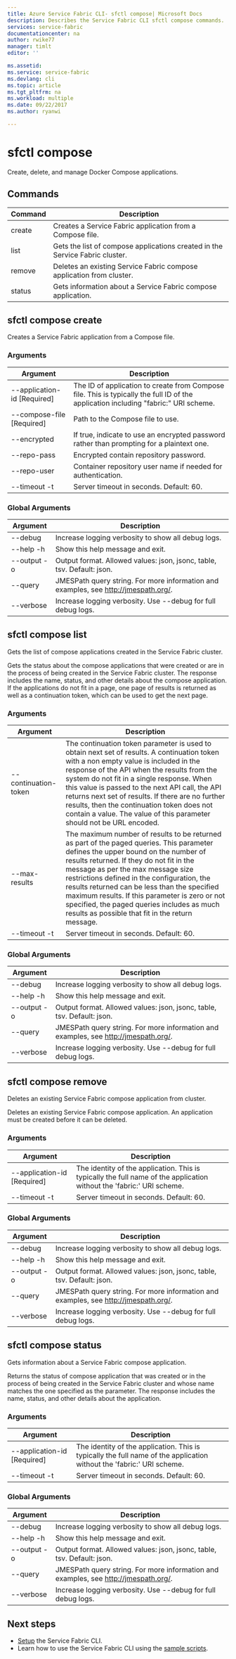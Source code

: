 ```yaml
---
title: Azure Service Fabric CLI- sfctl compose| Microsoft Docs
description: Describes the Service Fabric CLI sfctl compose commands.
services: service-fabric
documentationcenter: na
author: rwike77
manager: timlt
editor: ''

ms.assetid: 
ms.service: service-fabric
ms.devlang: cli
ms.topic: article
ms.tgt_pltfrm: na
ms.workload: multiple
ms.date: 09/22/2017
ms.author: ryanwi

---
```

# sfctl compose
Create, delete, and manage Docker Compose applications.

## Commands

|Command|Description|
| --- | --- |
|    create| Creates a Service Fabric application from a Compose file.|
|    list  | Gets the list of compose applications created in the Service Fabric cluster.|
|   remove| Deletes an existing Service Fabric compose application from cluster.|
|   status| Gets information about a Service Fabric compose application.|


## sfctl compose create
Creates a Service Fabric application from a Compose file.

### Arguments

|Argument|Description|
| --- | --- |
| --application-id [Required]| The ID of application to create from Compose file. This is             typically the full ID of the application including "fabric:" URI             scheme.|
| --compose-file   [Required]| Path to the Compose file to use.|
| --encrypted             | If true, indicate to use an encrypted password rather than             prompting for a plaintext one.|
| --repo-pass             | Encrypted contain repository password.|
| --repo-user             | Container repository user name if needed for authentication.|
| --timeout -t            | Server timeout in seconds.  Default: 60.|

### Global Arguments

|Argument|Description|
| --- | --- |
| --debug                 | Increase logging verbosity to show all debug logs.|
| --help -h               | Show this help message and exit.|
| --output -o             | Output format.  Allowed values: json, jsonc, table, tsv.  Default:             json.|
| --query                 | JMESPath query string. For more information and examples, see http://jmespath.org/.|
| --verbose               | Increase logging verbosity. Use --debug for full debug logs.|

## sfctl compose list
Gets the list of compose applications created in the Service Fabric cluster.

Gets the status about the compose applications that were created or are in the process of being
        created in the Service Fabric cluster. The response includes the name, status, and other
        details about the compose application. If the applications do not fit in a page, one page of
        results is returned as well as a continuation token, which can be used to get the next page.

### Arguments

|Argument|Description|
| --- | --- |
| --continuation-token| The continuation token parameter is used to obtain next set of results. A      continuation token with a non empty value is included in the response of      the API when the results from the system do not fit in a single response.      When this value is passed to the next API call, the API returns next set      of results. If there are no further results, then the continuation token      does not contain a value. The value of this parameter should not be URL      encoded.|
| --max-results    | The maximum number of results to be returned as part of the paged queries.      This parameter defines the upper bound on the number of results returned.      If      they do not fit in the message as per the max message size restrictions      defined in the configuration, the results returned can be less than the specified maximum results. If this parameter is zero or not specified,      the paged queries includes as much results as possible that fit in the      return message.|
| --timeout -t     | Server timeout in seconds.  Default: 60.|

### Global Arguments

|Argument|Description|
| --- | --- |
| --debug          | Increase logging verbosity to show all debug logs.|
| --help -h        | Show this help message and exit.|
| --output -o      | Output format.  Allowed values: json, jsonc, table, tsv.  Default: json.|
| --query          | JMESPath query string. For more information and examples, see http://jmespath.org/.|
| --verbose        | Increase logging verbosity. Use --debug for full debug logs.|

## sfctl compose remove
Deletes an existing Service Fabric compose application from cluster.

Deletes an existing Service Fabric compose application. An application must be created
        before it can be deleted.

### Arguments

|Argument|Description|
| --- | --- |
| --application-id [Required]| The identity of the application. This is typically the full name of             the application without the 'fabric:' URI scheme.|
| --timeout -t            | Server timeout in seconds.  Default: 60.|

### Global Arguments

|Argument|Description|
| --- | --- |
| --debug                 | Increase logging verbosity to show all debug logs.|
| --help -h               | Show this help message and exit.|
| --output -o             | Output format.  Allowed values: json, jsonc, table, tsv.  Default:             json.|
| --query                 | JMESPath query string. For more information and examples, see http://jmespath.org/.|
| --verbose               | Increase logging verbosity. Use --debug for full debug logs.|

## sfctl compose status
Gets information about a Service Fabric compose application.

Returns the status of compose application that was created or in the process of being
        created in the Service Fabric cluster and whose name matches the one specified as the
        parameter. The response includes the name, status, and other details about the application.

### Arguments

|Argument|Description|
| --- | --- |
| --application-id [Required]| The identity of the application. This is typically the full name of             the application without the 'fabric:' URI scheme.|
| --timeout -t            | Server timeout in seconds.  Default: 60.|

### Global Arguments

|Argument|Description|
| --- | --- |
| --debug                 | Increase logging verbosity to show all debug logs.|
| --help -h               | Show this help message and exit.|
| --output -o             | Output format.  Allowed values: json, jsonc, table, tsv.  Default:             json.|
| --query                 | JMESPath query string. For more information and examples, see http://jmespath.org/.|
| --verbose               | Increase logging verbosity. Use --debug for full debug logs.|

## Next steps
- [Setup](service-fabric-cli.md) the Service Fabric CLI.
- Learn how to use the Service Fabric CLI using the [sample scripts](/azure/service-fabric/scripts/sfctl-upgrade-application).